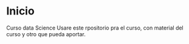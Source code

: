 Inicio
======

Curso data Science
Usare este rpositorio pra el curso, con material del curso y otro que pueda aportar.
